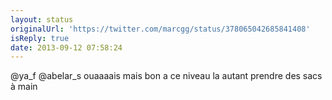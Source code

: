 ```yaml
---
layout: status
originalUrl: 'https://twitter.com/marcgg/status/378065042685841408'
isReply: true
date: 2013-09-12 07:58:24
---
```


@ya_f @abelar_s ouaaaais mais bon a ce niveau la autant prendre des sacs à main
